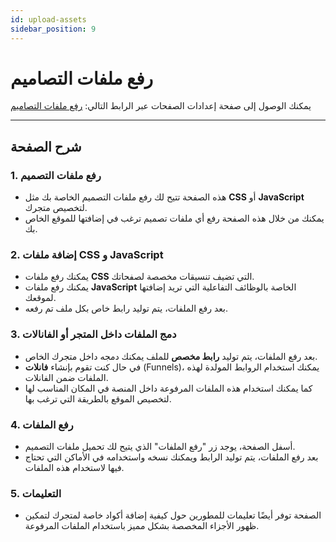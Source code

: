 ```yaml
---
id: upload-assets
sidebar_position: 9
---
```


# رفع ملفات التصاميم

يمكنك الوصول إلى صفحة إعدادات الصفحات عبر الرابط التالي: [رفع ملفات التصاميم](https://app.easy-orders.net/#/upload-assets)

---

## شرح الصفحة

### 1. **رفع ملفات التصميم**

- هذه الصفحة تتيح لك رفع ملفات التصميم الخاصة بك مثل **CSS** أو **JavaScript** لتخصيص متجرك.
- يمكنك من خلال هذه الصفحة رفع أي ملفات تصميم ترغب في إضافتها للموقع الخاص بك.

### 2. **إضافة ملفات CSS و JavaScript**

- يمكنك رفع ملفات **CSS** التي تضيف تنسيقات مخصصة لصفحاتك.
- يمكنك رفع ملفات **JavaScript** الخاصة بالوظائف التفاعلية التي تريد إضافتها لموقعك.
- بعد رفع الملفات، يتم توليد رابط خاص بكل ملف تم رفعه.

### 3. **دمج الملفات داخل المتجر أو الفانالات**

- بعد رفع الملفات، يتم توليد **رابط مخصص** للملف يمكنك دمجه داخل متجرك الخاص.
- في حال كنت تقوم بإنشاء **فانلات** (Funnels)، يمكنك استخدام الروابط المولدة لهذه الملفات ضمن الفانلات.
- كما يمكنك استخدام هذه الملفات المرفوعة داخل المنصة في المكان المناسب لها لتخصيص الموقع بالطريقة التي ترغب بها.

### 4. **رفع الملفات**

- أسفل الصفحة، يوجد زر "رفع الملفات" الذي يتيح لك تحميل ملفات التصميم.
- بعد رفع الملفات، يتم توليد الرابط ويمكنك نسخه واستخدامه في الأماكن التي تحتاج فيها لاستخدام هذه الملفات.

### 5. **التعليمات**

- الصفحة توفر أيضًا تعليمات للمطورين حول كيفية إضافة أكواد خاصة لمتجرك لتمكين ظهور الأجزاء المخصصة بشكل مميز باستخدام الملفات المرفوعة.
